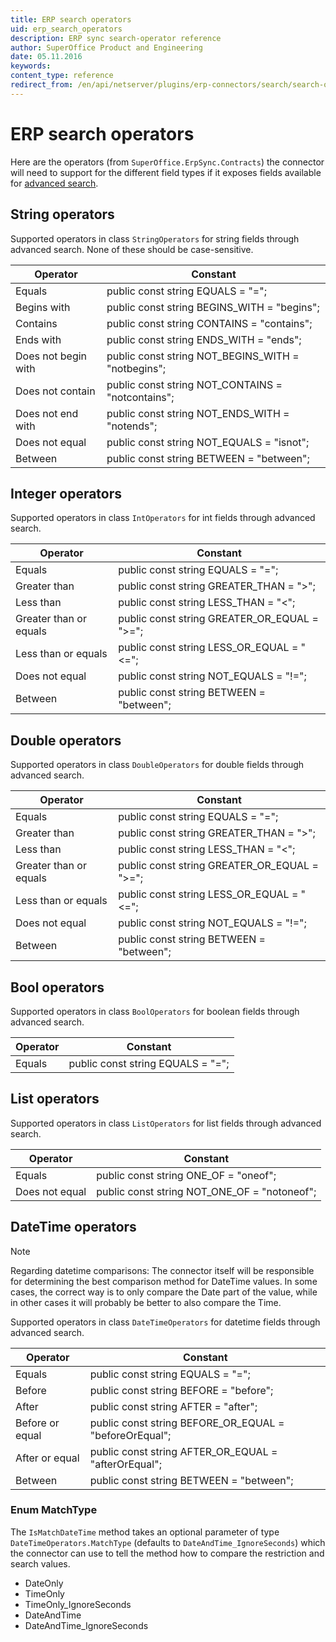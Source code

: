 ```yaml
---
title: ERP search operators
uid: erp_search_operators
description: ERP sync search-operator reference
author: SuperOffice Product and Engineering
date: 05.11.2016
keywords:
content_type: reference
redirect_from: /en/api/netserver/plugins/erp-connectors/search/search-operators
---
```


# ERP search operators

Here are the operators (from `SuperOffice.ErpSync.Contracts`) the connector will need to support for the different field types if it exposes fields available for [advanced search][1].

## String operators

Supported operators in class `StringOperators` for string fields through advanced search. None of these should be case-sensitive.

| Operator | Constant |
|---|---|
| Equals | public const string EQUALS = "="; |
| Begins with | public const string BEGINS_WITH = "begins"; |
| Contains | public const string CONTAINS = "contains"; |
| Ends with | public const string ENDS_WITH = "ends"; |
| Does not begin with | public const string NOT_BEGINS_WITH = "notbegins"; |
| Does not contain | public const string NOT_CONTAINS = "notcontains"; |
| Does not end with | public const string NOT_ENDS_WITH = "notends"; |
| Does not equal | public const string NOT_EQUALS = "isnot"; |
| Between | public const string BETWEEN = "between"; |

## Integer operators

Supported operators in class `IntOperators` for int fields through advanced search.

| Operator | Constant |
|---|---|
| Equals |public const string EQUALS = "="; |
| Greater than | public const string GREATER_THAN = ">"; |
| Less than | public const string LESS_THAN = "<"; |
| Greater than or equals | public const string GREATER_OR_EQUAL = ">="; |
| Less than or equals | public const string LESS_OR_EQUAL = "<="; |
| Does not equal | public const string NOT_EQUALS = "!="; |
| Between | public const string BETWEEN = "between"; |

## Double operators

Supported operators in class `DoubleOperators` for double fields through advanced search.

| Operator | Constant |
|---|---|
| Equals | public const string EQUALS = "="; |
| Greater than | public const string GREATER_THAN = ">"; |
| Less than | public const string LESS_THAN = "<"; |
| Greater than or equals | public const string GREATER_OR_EQUAL = ">="; |
| Less than or equals | public const string LESS_OR_EQUAL = "<="; |
| Does not equal | public const string NOT_EQUALS = "!="; |
| Between | public const string BETWEEN = "between"; |

## Bool operators

Supported operators in class `BoolOperators` for boolean fields through advanced search.

| Operator | Constant |
|---|---|
| Equals | public const string EQUALS = "="; |

## List operators

Supported operators in class `ListOperators` for list fields through advanced search.

| Operator | Constant |
|---|---|
| Equals | public const string ONE_OF = "oneof"; |
| Does not equal | public const string NOT_ONE_OF = "notoneof"; |

## DateTime operators

> [!NOTE]
> Regarding datetime comparisons: The connector itself will be responsible for determining the best comparison method for DateTime values. In some cases, the correct way is to only compare the Date part of the value, while in other cases it will probably be better to also compare the Time.

Supported operators in class `DateTimeOperators` for datetime fields through advanced search.

| Operator | Constant |
|---|---|
| Equals | public const string EQUALS = "="; |
| Before | public const string BEFORE = "before"; |
| After | public const string AFTER = "after"; |
| Before or equal | public const string BEFORE_OR_EQUAL = "beforeOrEqual"; |
| After or equal | public const string AFTER_OR_EQUAL = "afterOrEqual"; |
| Between | public const string BETWEEN = "between"; |

### Enum MatchType

The `IsMatchDateTime` method takes an optional parameter of type `DateTimeOperators.MatchType` (defaults to `DateAndTime_IgnoreSeconds`) which the connector can use to tell the method how to compare the restriction and search values.

* DateOnly
* TimeOnly
* TimeOnly_IgnoreSeconds
* DateAndTime
* DateAndTime_IgnoreSeconds

<!-- Referenced links -->
[1]: index.md
